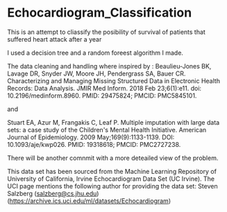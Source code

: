 # Echocardiogram_Classification
This is an attempt to cliassify  the posibility of survival of patients that suffered heart attack after a year 

I used a decision tree and a random foreest algorithm I made. 

The data cleaning and handling where inspired by : 
Beaulieu-Jones BK, Lavage DR, Snyder JW, Moore JH, Pendergrass SA, Bauer CR. Characterizing and Managing Missing Structured Data in Electronic Health Records: Data Analysis. JMIR Med Inform. 2018 Feb 23;6(1):e11. doi: 10.2196/medinform.8960. PMID: 29475824; PMCID: PMC5845101.

and

Stuart EA, Azur M, Frangakis C, Leaf P. Multiple imputation with large data sets: a case study of the Children's Mental Health Initiative. American Journal of Epidemiology. 2009 May;169(9):1133-1139. DOI: 10.1093/aje/kwp026. PMID: 19318618; PMCID: PMC2727238. 



There will be another comnmit with a more deteailed view of the problem. 



This data set has been sourced from the Machine Learning Repository of University of California, Irvine Echocardiogram Data Set (UC Irvine). 
The UCI page mentions the following author for providing the data set:
Steven Salzberg (salzberg@cs.jhu.edu)
(https://archive.ics.uci.edu/ml/datasets/Echocardiogram)
